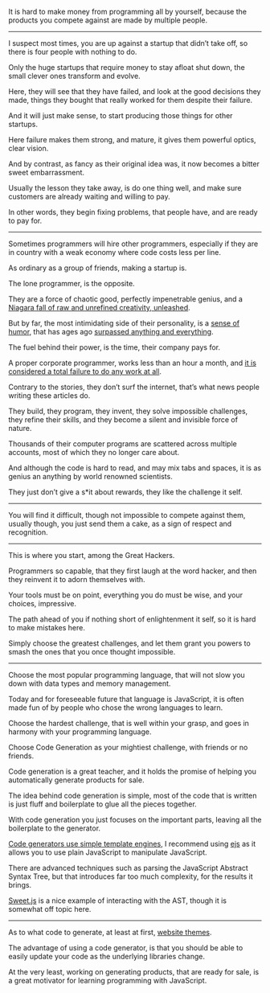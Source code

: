 It is hard to make money from programming all by yourself,
because the products you compete against are made by multiple people.

---

I suspect most times, you are up against a startup that didn’t take off,
so there is four people with nothing to do.

Only the huge startups that require money to stay afloat shut down,
the small clever ones transform and evolve.

Here, they will see that they have failed, and look at the good decisions they made,
things they bought that really worked for them despite their failure.

And it will just make sense,
to start producing those things for other startups.

Here failure makes them strong, and mature,
it gives them powerful optics, clear vision.

And by contrast, as fancy as their original idea was,
it now becomes a bitter sweet embarrassment.

Usually the lesson they take away,
is do one thing well, and make sure customers are already waiting and willing to pay.

In other words, they begin fixing problems,
that people have, and are ready to pay for.

---

Sometimes programmers will hire other programmers,
especially if they are in country with a weak economy where code costs less per line.

As      ordinary as a group of friends,
making a startup is.

The lone programmer,
is the opposite.

They are a force of chaotic good, perfectly impenetrable genius,
and a [Niagara fall of raw and unrefined creativity, unleashed][1].

But by far, the most intimidating side of their personality,
is a [sense of humor][2], that has ages ago [surpassed anything and everything][3].

The fuel behind their power, is the time,
their company pays for.

A proper corporate programmer, works less than an hour a month,
and [it is considered a total failure to do any work at all][4].

Contrary to the stories, they don’t surf the internet,
that’s what news people writing these articles do.

They build, they program, they invent, they solve impossible challenges,
they refine their skills, and they become a silent and invisible force of nature.

Thousands of their computer programs are scattered across multiple accounts,
most of which they no longer care about.

And although the code is hard to read,
and may mix tabs and spaces, it is as genius an anything by world renowned scientists.

They just don’t give a s*it about rewards,
they like the challenge it self.

---

You will find it difficult, though not impossible to compete against them,
usually though, you just send them a cake, as a sign of respect and recognition.

---

This is where you start,
among the Great Hackers.

Programmers so capable,
that they first laugh at the word hacker, and then they reinvent it to adorn themselves with.

Your tools must be on point,
everything you do must be wise, and your choices, impressive.

The path ahead of you if nothing short of enlightenment it self,
so it is hard to make mistakes here.

Simply choose the greatest challenges,
and let them grant you powers to smash the ones that you once thought impossible.

---

Choose the most popular programming language,
that will not slow you down with data types and memory management.

Today and for foreseeable future that language is JavaScript,
 it is often made fun of by people who chose the wrong languages to learn.

Choose the hardest challenge,
that is well within your grasp, and goes in harmony with your programming language.

Choose Code Generation as your mightiest challenge,
with friends or no friends.

Code generation is a great teacher,
and it holds the promise of helping you automatically generate products for sale.

The idea behind code generation is simple,
most of the code that is written is just fluff and boilerplate to glue all the pieces together.

With code generation you just focuses on the important parts,
leaving all the boilerplate to the generator.

[Code generators use simple template engines][5],
I recommend using [ejs][6] as it allows you to use plain JavaScript to manipulate JavaScript.

There are advanced techniques such as parsing the JavaScript Abstract Syntax Tree,
but that introduces far too much complexity, for the results it brings.

[Sweet.js][7] is a nice example of interacting with the AST,
though it is somewhat off topic here.

---

As to what code to generate, at least at first,
[website themes][8].

The advantage of using a code generator,
is that you should be able to easily update your code as the underlying libraries change.

At the very least, working on generating products, that are ready for sale,
is a great motivator for learning programming with JavaScript.

[1]: https://www.bbc.com/news/technology-21043693
[2]: https://github.com/kelseyhightower/nocode/issues
[3]: https://github.com/NARKOZ/hacker-scripts
[4]: https://news.ycombinator.com/item?id=32026639
[5]: https://yeoman.io/authoring/file-system.html
[6]: https://www.npmjs.com/package/ejs
[7]: https://www.sweetjs.org/
[8]: https://wrapbootstrap.com/
